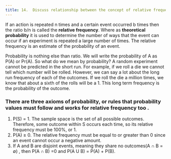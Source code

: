 ```yaml
---
title: 14.  Discuss relationship between the concept of relative frequency and probability. Note. How defining axioms of probability do correspond to actual properties of the relative frequency
---
```


If an action is repeated n times and a certain event occurred b times then the ratio b/n is called the **relative frequency**.
Where as **theoretical probability** it is used to determine the number of ways that the event can occur if an experiment is repeated a large number of times. The relative frequency is an estimate of the probability of an event.

Probability is nothing else than ratio. We will write the probability of A as P(A) or Pr(A). So
what do we mean by probability? A random experiment cannot be predicted in the short run. For example, if
we roll a die we cannot tell which number will be rolled. However, we can say a lot about the long run
frequency of each of the outcomes. If we roll the die a million times, we know that about a sixth of the rolls will
be a 1. This long term frequency is the probability of the outcome.

### There are three axioms of probability, or rules that probability values must follow and works for relative frequency too .
1. P(S) = 1. The sample space is the set of all possible outcomes. Therefore, some outcome within S
occurs each time, so its relative frequency must be 100%, or 1.
2. P(A) ≥ 0. The relative frequency must be equal to or greater than 0 since an event cannot occur a
negative amount.
3. If A and B are disjoint events, meaning they share no outcomes(A ∩ B = ∅)
, then P(A ∩ B) =0 and P(A U B) = P(A) + P(B). 


